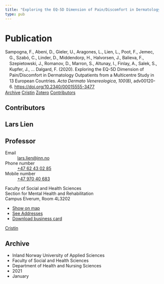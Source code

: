```yaml
---
title: "Exploring the EQ-5D Dimension of Pain/Discomfort in Dermatology Outpatients from a Multicentre Study in 13 European Countries"
type: pub
---
```

<h1>Publication</h1>
<article id="csl-bib-container-N3KYXK87" class="csl-bib-container">
  <div class="csl-bib-body" style="line-height: 1.35; padding-left: 1em; text-indent:-1em;">
  <div class="csl-entry">Sampogna, F., Abeni, D., Gieler, U., Aragones, L., Lien, L., Poot, F., Jemec, G., Szab&#xF3;, C., Linder, D., Middendorp, H., Halvorsen, J., Balieva, F., Szepietowski, J., Romanov, D., Marron, S., Altunay, I., Finlay, A., Salek, S., Kupfer, J., &#x2026; Dalgard, F. (2020). Exploring the EQ-5D Dimension of Pain/Discomfort in Dermatology Outpatients from a Multicentre Study in 13 European Countries. <i>Acta Dermato Venereologica</i>, <i>100</i>(8), adv00120-6. <a href="https://doi.org/10.2340/00015555-3477">https://doi.org/10.2340/00015555-3477</a></div>
</div>
  <div class="csl-bib-buttons">
    <a href="#taxonomy-article-N3KYXK87" class="csl-bib-button">Archive</a>
    <a href="https://app.cristin.no/results/show.jsf?id=1871765" alt="Cristin URL" class="csl-bib-button">Cristin</a>
    <a href="http://zotero.org/groups/5022929/items/N3KYXK87" alt="Zotero URL" class="csl-bib-button">Zotero</a>
    <a href="#contributors-article-N3KYXK87" class="csl-bib-button">Contributors</a>
  </div>
  <div id="csl-bib-meta-container-N3KYXK87"></div>
</article>
<div id="csl-bib-meta-N3KYXK87" class="csl-bib-meta">
  <article id="contributors-article-N3KYXK87" class="contributors-article">
    <h1>Contributors</h1>
    <div class="personas">
<div class="vrtx-hinn-person-card">
<div class="photo">
<i class="lar la-user-circle missing-person"></i>
</div>
<div class="info">
<hgroup><h1>Lars Lien</h1>
<h2>Professor</h2>
</hgroup><dl>
<dt>Email</dt>
<dd>
<a href="mailto:lars.lien@inn.no">lars.lien@inn.no</a>
</dd>
<dt>Phone number</dt>
<dd><a href="tel:+4762430285">
+47 62 43 02 85
</a></dd>
<dt>Mobile number</dt>
<dd><a href="tel:+4797040683">
+47 970 40 683
</a></dd>
</dl>
<p>
Faculty of Social and Health Sciences<br>
Section for Mental Health and Rehabilitation<br>
Campus Elverum,
Room 4L3202
</p>
<ul class="vrtx-hinn-links">
<li><a href="https://www.google.com/maps?q=60.88177,11.53669">Show on map</a></li>
<li><a href="https://www.inn.no/english/find-an-employee/lars-lien.html#vrtx-hinn-addresses">See Addresses</a></li>
<li><a href="https://www.inn.no/english/find-an-employee/lars-lien.html?vrtx=vcf">Download business card</a></li>
</ul>
</div>
</div>
<a href="https://app.cristin.no/persons/show.jsf?id=14287" alt="Cristin URL" class="personas-cristin">Cristin</a>
</div>
  </article>
  <article id="taxonomy-article-N3KYXK87" class="taxonomy-article">
    <h1>Archive</h1>
    <ul>
      <li>Inland Norway University of Applied Sciences</li>
      <li>Faculty of Social and Health Sciences</li>
      <li>Department of Health and Nursing Sciences</li>
      <li>2021</li>
      <li>January</li>
    </ul>
  </article>
</div>
